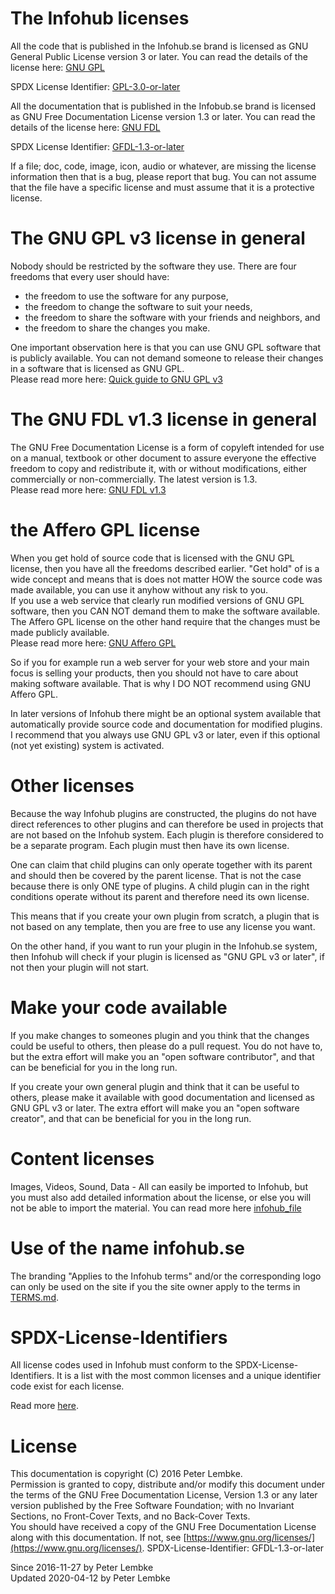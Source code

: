 # The Infohub licenses
All the code that is published in the Infohub.se brand is licensed as GNU General Public License version 3 or later. You can read the details of the license here: [GNU GPL](https://www.gnu.org/licenses/)
  
SPDX License Identifier: [GPL-3.0-or-later](https://spdx.org/licenses/)

All the documentation that is published in the Infobub.se brand is licensed as GNU Free Documentation License version 1.3 or later. You can read the details of the license here: [GNU FDL](https://www.gnu.org/licenses/)

SPDX License Identifier: [GFDL-1.3-or-later](https://spdx.org/licenses/)
  
If a file; doc, code, image, icon, audio or whatever, are missing the license information then that is a bug, please report that bug. You can not assume that the file have a specific license and must assume that it is a protective license.  

# The GNU GPL v3 license in general
Nobody should be restricted by the software they use. There are four freedoms that every user should have:  
    
- the freedom to use the software for any purpose,
- the freedom to change the software to suit your needs,
- the freedom to share the software with your friends and neighbors, and
- the freedom to share the changes you make.
    
One important observation here is that you can use GNU GPL software that is publicly available. You can not demand someone to release their changes in a software that is licensed as GNU GPL.  
Please read more here: [Quick guide to GNU GPL v3](https://www.gnu.org/licenses/quick-guide-gplv3.html)  

# The GNU FDL v1.3 license in general
The GNU Free Documentation License is a form of copyleft intended for use on a manual, textbook or other document to assure everyone the effective freedom to copy and redistribute it, with or without modifications, either commercially or non-commercially. The latest version is 1.3.  
Please read more here: [GNU FDL v1.3](https://www.gnu.org/licenses/fdl-1.3.html)  

# the Affero GPL license
When you get hold of source code that is licensed with the GNU GPL license, then you have all the freedoms described earlier. "Get hold" of is a wide concept and means that is does not matter HOW the source code was made available, you can use it anyhow without any risk to you.  
If you use a web service that clearly run modified versions of GNU GPL software, then you CAN NOT demand them to make the software available. The Affero GPL license on the other hand require that the changes must be made publicly available.  
Please read more here: [GNU Affero GPL](https://www.gnu.org/licenses/why-affero-gpl.html)
  
So if you for example run a web server for your web store and your main focus is selling your products, then you should not have to care about making software available. That is why I DO NOT recommend using GNU Affero GPL.
  
In later versions of Infohub there might be an optional system available that automatically provide source code and documentation for modified plugins. I recommend that you always use GNU GPL v3 or later, even if this optional (not yet existing) system is activated.  

# Other licenses
Because the way Infohub plugins are constructed, the plugins do not have direct references to other plugins and can therefore be used in projects that are not based on the Infohub system. Each plugin is therefore considered to be a separate program. Each plugin must then have its own license.
  
One can claim that child plugins can only operate together with its parent and should then be covered by the parent license. That is not the case because there is only ONE type of plugins. A child plugin can in the right conditions operate without its parent and therefore need its own license.
  
This means that if you create your own plugin from scratch, a plugin that is not based on any template, then you are free to use any license you want.
  
On the other hand, if you want to run your plugin in the Infohub.se system, then Infohub will check if your plugin is licensed as "GNU GPL v3 or later", if not then your plugin will not start.  

# Make your code available
If you make changes to someones plugin and you think that the changes could be useful to others, then please do a pull request. You do not have to, but the extra effort will make you an "open software contributor", and that can be beneficial for you in the long run.

If you create your own general plugin and think that it can be useful to others, please make it available with good documentation and licensed as GNU GPL v3 or later. The extra effort will make you an "open software creator", and that can be beneficial for you in the long run.  

# Content licenses
Images, Videos, Sound, Data - All can easily be imported to Infohub, but you must also add detailed information about the license, or else you will not be able to import the material. You can read more here [infohub_file](plugin,infohub_file)  

# Use of the name infohub.se
The branding "Applies to the Infohub terms" and/or the corresponding logo can only be used on the site if you the site owner apply to the terms in [TERMS.md](TERMS.md).

# SPDX-License-Identifiers
All license codes used in Infohub must conform to the SPDX-License-Identifiers. It is a list with the most common licenses and a unique identifier code exist for each license.

Read more [here](https://spdx.org/licenses/).

# License
This documentation is copyright (C) 2016 Peter Lembke.  
Permission is granted to copy, distribute and/or modify this document under the terms of the GNU Free Documentation License, Version 1.3 or any later version published by the Free Software Foundation; with no Invariant Sections, no Front-Cover Texts, and no Back-Cover Texts.  
You should have received a copy of the GNU Free Documentation License along with this documentation. If not, see [https://www.gnu.org/licenses/](https://www.gnu.org/licenses/).  SPDX-License-Identifier: GFDL-1.3-or-later  

Since 2016-11-27 by Peter Lembke  
Updated 2020-04-12 by Peter Lembke  
